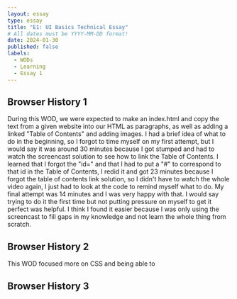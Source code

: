 ```yaml
---
layout: essay
type: essay
title: "E1: UI Basics Technical Essay"
# All dates must be YYYY-MM-DD format!
date: 2024-01-30
published: false
labels:
  - WODs
  - Learning
  - Essay 1
---
```


## Browser History 1
During this WOD, we were expected to make an index.html and copy the text from a given website into our HTML as paragraphs, as well as adding a linked "Table of Contents" and adding images. I had a brief idea of what to do in the beginning, so I forgot to time myself on my first attempt, but I would say it was around 30 minutes because I got stumped and had to watch the screencast solution to see how to link the Table of Contents. I learned that I forgot the "id=" and that I had to put a "#" to correspond to that id in the Table of Contents, I redid it and got 23 minutes because I forgot the table of contents link solution, so I didn't have to watch the whole video again, I just had to look at the code to remind myself what to do. My final attempt was 14 minutes and I was very happy with that. I would say trying to do it the first time but not putting pressure on myself to get it perfect was helpful. I think I found it easier because I was only using the screencast to fill gaps in my knowledge and not learn the whole thing from scratch.

## Browser History 2
This WOD focused more on CSS and being able to 

## Browser History 3

